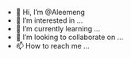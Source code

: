 - 👋 Hi, I’m @Aleemeng
- 👀 I’m interested in ...
- 🌱 I’m currently learning ...
- 💞️ I’m looking to collaborate on ...
- 📫 How to reach me ...

<!---
Aleemeng/Aleemeng is a ✨ special ✨ repository because its `README.md` (this file) appears on your GitHub profile.
You can click the Preview link to take a look at your changes.
--->
